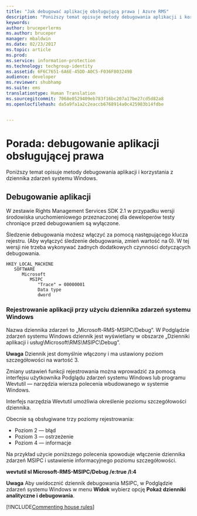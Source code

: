 ```yaml
---
title: "Jak debugować aplikację obsługującą prawa | Azure RMS"
description: "Poniższy temat opisuje metody debugowania aplikacji i korzystania z dziennika zdarzeń systemu Windows."
keywords: 
author: bruceperlerms
ms.author: bruceper
manager: mbaldwin
ms.date: 02/23/2017
ms.topic: article
ms.prod: 
ms.service: information-protection
ms.technology: techgroup-identity
ms.assetid: 6F6C7651-6A6E-45DD-A0C5-F036F803249B
audience: developer
ms.reviewer: shubhamp
ms.suite: ems
translationtype: Human Translation
ms.sourcegitcommit: 7068e0529409eb783f16bc207a17be27cd5d82a8
ms.openlocfilehash: da5a9fa1a2c2eaccb6768914a0c425983b14fdbe


---
```


# <a name="how-to-debug-a-rights-enabled-application"></a>Porada: debugowanie aplikacji obsługującej prawa

Poniższy temat opisuje metody debugowania aplikacji i korzystania z dziennika zdarzeń systemu Windows.

## <a name="debugging-your-application"></a>Debugowanie aplikacji

W zestawie Rights Management Services SDK 2.1 w przypadku wersji środowiska uruchomieniowego przeznaczonej dla deweloperów testy chroniące przed debugowaniem są wyłączone.

Śledzenie debugowania możesz włączyć za pomocą następującego klucza rejestru. (Aby wyłączyć śledzenie debugowania, zmień wartość na 0). W tej wersji nie trzeba wykonywać żadnych dodatkowych czynności dotyczących debugowania.


```
HKEY_LOCAL_MACHINE
   SOFTWARE
      Microsoft
         MSIPC
            "Trace" = 00000001
            Data type
            dword
```

### <a name="application-logging-by-using-the-windows-event-log"></a>Rejestrowanie aplikacji przy użyciu dziennika zdarzeń systemu Windows

Nazwa dziennika zdarzeń to „Microsoft-RMS-MSIPC/Debug”. W Podglądzie zdarzeń systemu Windows dziennik jest wyświetlany w obszarze „Dzienniki aplikacji i usług\\Microsoft\\RMS\\MSIPC\\Debug”.

**Uwaga** Dziennik jest domyślnie włączony i ma ustawiony poziom szczegółowości na wartość 3.

 

Zmiany ustawień funkcji rejestrowania można wprowadzić za pomocą interfejsu użytkownika Podglądu zdarzeń systemu Windows lub programu Wevtutil — narzędzia wiersza polecenia wbudowanego w systemie Windows.

Interfejs narzędzia Wevtutil umożliwia określenie poziomu szczegółowości dziennika.

Obecnie są obsługiwane trzy poziomy rejestrowania:

-   Poziom 2 — błąd
-   Poziom 3 — ostrzeżenie
-   Poziom 4 — informacje

Na przykład użycie poniższego polecenia spowoduje włączenie dziennika zdarzeń MSIPC i ustawienie informacyjnego poziomu szczegółowości.

**wevtutil sl Microsoft-RMS-MSIPC/Debug /e:true /l:4**

**Uwaga** Aby uwidocznić dziennik debugowania MSIPC, w Podglądzie zdarzeń systemu Windows w menu **Widok** wybierz opcję **Pokaż dzienniki analityczne i debugowania**.

[!INCLUDE[Commenting house rules](../includes/houserules.md)]


<!--HONumber=Jan17_HO1-->


